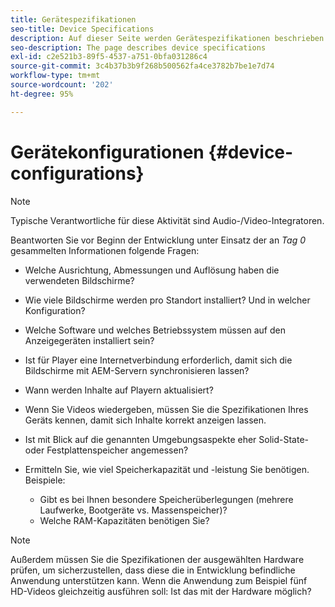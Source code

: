 ```yaml
---
title: Gerätespezifikationen
seo-title: Device Specifications
description: Auf dieser Seite werden Gerätespezifikationen beschrieben.
seo-description: The page describes device specifications
exl-id: c2e521b3-89f5-4537-a751-0bfa031286c4
source-git-commit: 3c4b37b3b9f268b500562fa4ce3782b7be1e7d74
workflow-type: tm+mt
source-wordcount: '202'
ht-degree: 95%

---
```


# Gerätekonfigurationen {#device-configurations}

>[!NOTE]
>
>Typische Verantwortliche für diese Aktivität sind Audio-/Video-Integratoren.

Beantworten Sie vor Beginn der Entwicklung unter Einsatz der an *Tag 0* gesammelten Informationen folgende Fragen:

* Welche Ausrichtung, Abmessungen und Auflösung haben die verwendeten Bildschirme?

* Wie viele Bildschirme werden pro Standort installiert? Und in welcher Konfiguration?

* Welche Software und welches Betriebssystem müssen auf den Anzeigegeräten installiert sein?

* Ist für Player eine Internetverbindung erforderlich, damit sich die Bildschirme mit AEM-Servern synchronisieren lassen?

* Wann werden Inhalte auf Playern aktualisiert?

* Wenn Sie Videos wiedergeben, müssen Sie die Spezifikationen Ihres Geräts kennen, damit sich Inhalte korrekt anzeigen lassen.

* Ist mit Blick auf die genannten Umgebungsaspekte eher Solid-State- oder Festplattenspeicher angemessen?

* Ermitteln Sie, wie viel Speicherkapazität und -leistung Sie benötigen. Beispiele:
   * Gibt es bei Ihnen besondere Speicherüberlegungen (mehrere Laufwerke, Bootgeräte vs. Massenspeicher)?
   * Welche RAM-Kapazitäten benötigen Sie?


>[!NOTE]
>
>Außerdem müssen Sie die Spezifikationen der ausgewählten Hardware prüfen, um sicherzustellen, dass diese die in Entwicklung befindliche Anwendung unterstützen kann. Wenn die Anwendung zum Beispiel fünf HD-Videos gleichzeitig ausführen soll: Ist das mit der Hardware möglich?
